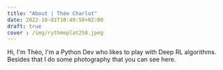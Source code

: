 ```yaml
---
title: "About | Théo Charlot"
date: 2022-10-01T10:49:58+02:00
draft: true
cover : /img/rythmeplat250.jpeg
---
```



Hi, I'm Théo, I'm a Python Dev who likes to play with Deep RL algorithms. Besides that I do some photography that you can see here.